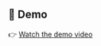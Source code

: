 ## 🎥 Demo

👉 [Watch the demo video]([https://drive.google.com/file/d/your_video_id/view](https://drive.google.com/file/d/1gY8gj39ew8VB0RPqOVQk_LuZ0StLjo3d/view?usp=sharing))

